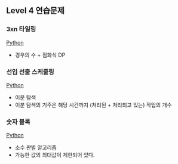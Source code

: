 ## Level 4 연습문제

### 3xn 타일링
[Python](./3xn%20타일링/solution.py)
- 경우의 수 + 점화식 DP

### 선입 선출 스케줄링
[Python](선입%20선출%20스케줄링/solution.py)
- 이분 탐색
- 이분 탐색의 기주은 해당 시간까지 (처리된 + 처리되고 있는) 작업의 개수

### 숫자 블록
[Python](숫자%20블록/solution.py)
- 소수 판별 알고리즘
- 가능한 값의 최대값이 제한되어 있다.